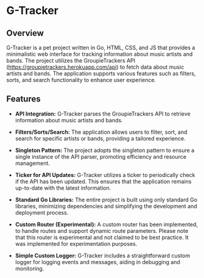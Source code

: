 # G-Tracker

## Overview

G-Tracker is a pet project written in Go, HTML, CSS, and JS that provides a minimalistic web interface for tracking information about music artists and bands. The project utilizes the GroupieTrackers API (https://groupietrackers.herokuapp.com/api) to fetch data about music artists and bands. The application supports various features such as filters, sorts, and search functionality to enhance user experience.

## Features

- **API Integration:** G-Tracker parses the GroupieTrackers API to retrieve information about music artists and bands.

- **Filters/Sorts/Search:** The application allows users to filter, sort, and search for specific artists or bands, providing a tailored experience.

- **Singleton Pattern:** The project adopts the singleton pattern to ensure a single instance of the API parser, promoting efficiency and resource management.

- **Ticker for API Updates:** G-Tracker utilizes a ticker to periodically check if the API has been updated. This ensures that the application remains up-to-date with the latest information.

- **Standard Go Libraries:** The entire project is built using only standard Go libraries, minimizing dependencies and simplifying the development and deployment process.

- **Custom Router (Experimental):** A custom router has been implemented, to handle routes and support dynamic route parameters. Please note that this router is experimental and not claimed to be best practice. It was implemented for experimentation purposes.

- **Simple Custom Logger:** G-Tracker includes a straightforward custom logger for logging events and messages, aiding in debugging and monitoring.


